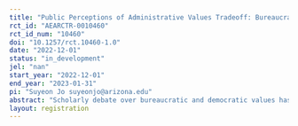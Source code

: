 ```yaml
---
title: "Public Perceptions of Administrative Values Tradeoff: Bureaucratic and Democratic Ethos"
rct_id: "AEARCTR-0010460"
rct_id_num: "10460"
doi: "10.1257/rct.10460-1.0"
date: "2022-12-01"
status: "in_development"
jel: "nan"
start_year: "2022-12-01"
end_year: "2023-01-31"
pi: "Suyeon Jo suyeonjo@arizona.edu"
abstract: "Scholarly debate over bureaucratic and democratic values has been one of the fundamental questions in the field of public administration. Despite a volume of theoretical discussions, we know little about how the general public cares about these two sets of administrative values in practice. This paper fills the gap in the literature by investigating the public's views on four administrative values: effectiveness and efficiency (bureaucratic values), as well as equity and participation (democratic values). Specifically, the research asks three questions: (1) does the general public recognize differences among effectiveness, efficiency, equity, and participation?, (2) does the public regard certain value(s) as more important than the other values in evaluating public programs?, and (3) Is the public willing to sacrifice efficiency and effectiveness in order to achieve more democratic outcomes in public service delivery? To address these questions, we will conduct a vignette experiment using the context of US nursing homes where bureaucratic and democratic values (effectiveness, efficiency, equity, and participation) serve as treatment manipulations. The experiment participants will complete a set of survey questions (that have previously been validated) that ask their perceptions of different aspects of organizational performance, after reading a vignette that describes various managerial activities of a hypothetical US nursing home. Using the data from this experiment, we will be able to assess public perceptions of key administrative values in evaluating government performance. The findings from this research will have broad implications to our understanding of ethical frameworks of public administration, namely bureaucratic and democratic ethos."
layout: registration
---
```


